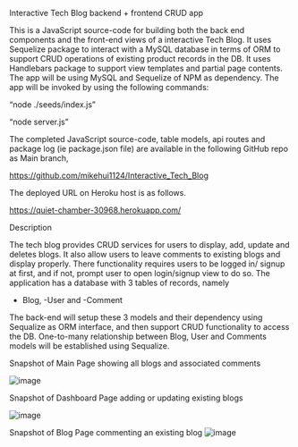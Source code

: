 Interactive Tech Blog
backend + frontend CRUD app

This is a JavaScript source-code for building both the back end components and the front-end views of a interactive Tech Blog. 
It uses Sequelize package to interact with a MySQL database in terms of ORM to support CRUD operations of existing product records in the DB. It uses Handlebars package to support view templates and partial page contents.
The app will be using MySQL and Sequelize of NPM as dependency. The app will be invoked by using the following commands:

“node ./seeds/index.js”

“node server.js”

The completed JavaScript source-code, table models, api routes and package log (ie package.json file) are available in the following GitHub repo as Main branch,

  https://github.com/mikehui1124/Interactive_Tech_Blog
  
The deployed URL on Heroku host is as follows.

  https://quiet-chamber-30968.herokuapp.com/

Description

The tech blog provides CRUD services for users to display, add, update and deletes blogs. It also allow users to leave comments to existing blogs and display properly.
There functionality requires users to be logged in/ signup at first, and if not, prompt user to open login/signup view to do so.
The application has a database with 3 tables of records, namely

-	Blog,  -User and -Comment

The back-end will setup these 3 models and their dependency using Sequalize as ORM interface, and then support CRUD functionality to access the DB. One-to-many relationship between Blog, User and Comments models will be established using Sequalize.

Snapshot of Main Page showing all blogs and associated comments

![image](https://user-images.githubusercontent.com/105307687/194889954-72b48334-489f-4b45-90d5-5b667172fd31.png)

Snapshot of Dashboard Page adding or updating existing blogs

![image](https://user-images.githubusercontent.com/105307687/194890010-cda163fc-3e5a-4f06-a504-db13712862d1.png)

Snapshot of Blog Page commenting an existing blog
![image](https://user-images.githubusercontent.com/105307687/194890065-0e7e1b8e-2f0f-44f9-a796-66be8c836097.png)

